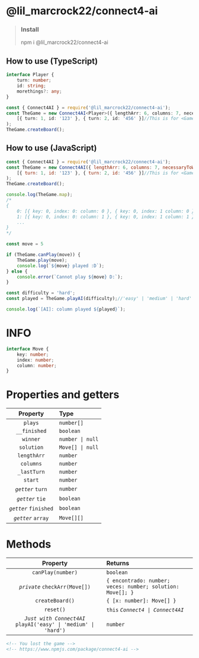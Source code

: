 # @lil_marcrock22/connect4-ai

>### Install
> npm i @lil_marcrock22/connect4-ai

## How to use (TypeScript)
```ts
interface Player {
	turn: number;
	id: string;
	morethings?: any;
}

const { Connect4AI } = require('@lil_marcrock22/connect4-ai'); 
const TheGame = new Connect4AI<Player>({ lengthArr: 6, columns: 7, necessaryToWin: 4 }, 
	[{ turn: 1, id: '123' }, { turn: 2, id: '456' }]//This is for <Game>.players
);
TheGame.createBoard();
```

## How to use (JavaScript)
```js
const { Connect4AI } = require('@lil_marcrock22/connect4-ai'); 
const TheGame = new Connect4AI({ lengthArr: 6, columns: 7, necessaryToWin: 4 }, 
	[{ turn: 1, id: '123' }, { turn: 2, id: '456' }]//This is for <Game>.players
);
TheGame.createBoard();
```
```js
console.log(TheGame.map);
/*
{
	0: [{ key: 0, index: 0: column: 0 }, { key: 0, index: 1 column: 0 }, ...]
	1: [{ key: 0, index: 0: column: 1 }, { key: 0, index: 1 column: 1 }, ...],
	...
}
*/
```

```js
const move = 5

if (TheGame.canPlay(move)) {
	TheGame.play(move);
	console.log(`${move} played :D`);
} else {
	console.error(`Cannot play ${move} D:`);
}
```

```js
const difficulty = 'hard'; 
const played = TheGame.playAI(difficulty);//'easy' | 'medium' | 'hard'

console.log(`[AI]: column played ${played}`);
```

# INFO

```ts
interface Move {
	key: number;
	index: number;
	column: number;
}
```
# Properties and getters
|  Property  |    Type     |
|:----------: |:--------------|
|    ```plays```      |  ```number[]```       |
| ```__finished```  | ```boolean```
|  ```winner```   | ```number \| null```  |
|      ```solution```      | ```Move[] \| null```  |
|      ```lengthArr```      | ```number```  |
|      ```columns```      | ```number```  |
|      ```_lastTurn```      | ```number```  |
|      ```start```      | ```number```  |
|    *`getter`* ```turn```      | ```number```  |
|    *`getter`* ```tie```      | ```boolean```  |
|    *`getter`* ```finished```      | ```boolean``` |
|    *`getter`* ```array```      | ```Move[][]``` |

# Methods
|  Property  |    Returns     |
|:----------: |:--------------|
|    ```canPlay(number)```      |  ```boolean``` |
| *`private`* ```checkArr(Move[])```  | ```{ encontrado: number; veces: number; solution: Move[]; }```
|  ```createBoard()```   | ```{ [x: number]: Move[] }```  |
|      ```reset()```      | `this` *`Connect4 \| Connect4AI`* |
| *`Just with Connect4AI`* ```playAI('easy' \| 'medium' \| 'hard')``` | ```number```  |


```html
<!-- You lost the game -->
<!-- https://www.npmjs.com/package/connect4-ai -->
```